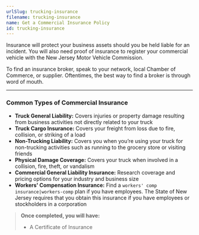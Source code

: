 ```yaml
---
urlSlug: trucking-insurance
filename: trucking-insurance
name: Get a Commercial Insurance Policy
id: trucking-insurance
---
```


Insurance will protect your business assets should you be held liable for an incident. You will also need proof of insurance to register your commercial vehicle with the New Jersey Motor Vehicle Commission.

To find an insurance broker, speak to your network, local Chamber of Commerce, or supplier. Oftentimes, the best way to find a broker is through word of mouth.

---

### Common Types of Commercial Insurance

- **Truck General Liability:** Covers injuries or property damage resulting from business activities not directly related to your truck
- **Truck Cargo Insurance:** Covers your freight from loss due to fire, collision, or striking of a load
- **Non-Trucking Liability:** Covers you when you’re using your truck for non-trucking activities such as running to the grocery store or visiting friends
- **Physical Damage Coverage:** Covers your truck when involved in a collision, fire, theft, or vandalism
- **Commercial General Liability Insurance:** Research coverage and pricing options for your industry and business size
- **Workers' Compensation Insurance:** Find a `workers' comp insurance|workers-comp` plan if you have employees. The State of New Jersey requires that you obtain this insurance if you have employees or stockholders in a corporation

> **Once completed, you will have:**
>
> - A Certificate of Insurance
